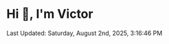 <h1>Hi 👋, I'm Victor </h1>

<!--RECENT_ACTIVITY:start-->
<!--RECENT_ACTIVITY:end-->

<!--RECENT_ACTIVITY:last_update-->
Last Updated: Saturday, August 2nd, 2025, 3:16:46 PM
<!--RECENT_ACTIVITY:last_update_end-->
